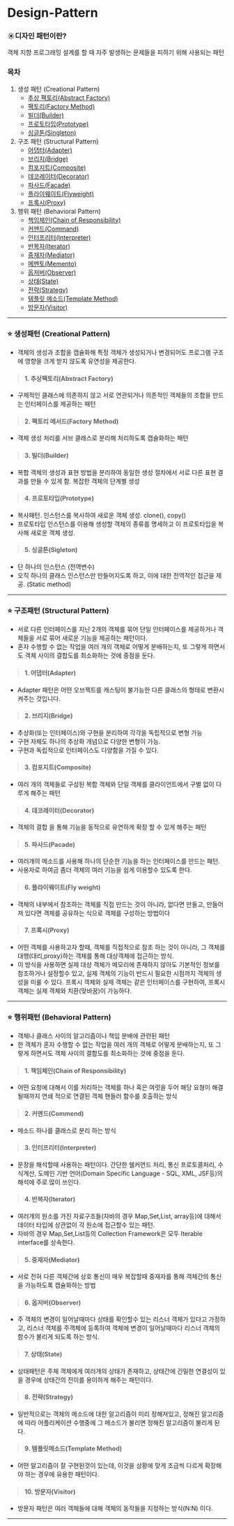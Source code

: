 # Design-Pattern

### ☀️디자인 패턴이란?
객체 지향 프로그래밍 설계를 할 때 자주 발생하는 문제들을 피하기 위해 사용되는 패턴

### 목차

1. 생성 패턴 (Creational Pattern)
    * [추상 팩토리(Abstract Factory)](#추상팩토리)
    * [팩토리(Factory Method)](#팩토리)
    * [빌더(Builder)](#빌더)
    * [프로토타입(Prototype)](#프로토타입)
    * [싱글톤(Singleton)](#싱글톤)
2. 구조 패턴 (Structural Pattern)
    * [어댑터(Adapter)](#어댑터)
    * [브리지(Bridge)](#브리지)
    * [컴포지트(Composite)](#컴포지트)
    * [데코레이터(Decorator)](#데코레이터)
    * [파사드(Facade)](#파사드)
    * [플라이웨이트(Flyweight)](#플라이웨이트)
    * [프록시(Proxy)](#프록시)
3. 행위 패턴 (Behavioral Pattern)
    * [책임체인(Chain of Responsibility)](#책임체인)
    * [커맨드(Command)](#커맨드)
    * [인터프리터(Interpreter)](#인터프리터)
    * [반복자(Iterator)](#반복자)
    * [중재자(Mediator)](#중재자)
    * [메멘토(Memento)](#메멘토)
    * [옵저버(Observer)](#옵저버)
    * [상태(State)](#상태)
    * [전략(Strategy)](#전략)
    * [템플릿 메소드(Template Method)](#템플릿메소드)
    * [방문자(Visitor)](#방문자)
***


### ⭐️ 생성패턴 (Creational Pattern)
* 객체의 생성과 조합을 캡슐화해 특정 객체가 생성되거나 변경되어도 프로그램 구조에 영향을 크게 받지 않도록 유연성을 제공한다.
  
> #### 1. 추상팩토리(Abstract Factory)
   
   - 구제적인 클래스에 의존하지 않고 서로 연관되거나 의존적인 객체들의 조합을 만드는 인터페이스를 제공하는 패턴
  
> #### 2. 팩토리 메서드(Factory Method)
   
   - 객체 생성 처리를 서브 클래스로 분리해 처리하도록 캡슐화하는 패턴
  
> #### 3. 빌더(Builder)
   
   - 복합 객체의 생성과 표현 방법을 분리하여 동일한 생성 절차에서 서로 다른 표현 결과를 만들 수 있게 함. 복잡한 객체의 단계별 생성
  
> #### 4. 프로토타입(Prototype)
   
   - 복사패턴. 인스턴스를 복사하여 새로운 객체 생성. clone(), copy()
   - 프로토타입 인스턴스를 이용해 생성할 객체의 종류를 명세하고 이 프로토타입을 복사해 새로운 객체 생성.
  
 > #### 5. 싱글톤(Sigleton)
   - 단 하나의 인스턴스 (전역변수)
   - 오직 하나의 클래스 인스턴스만 만들어지도록 하고, 이에 대한 전역적인 접근을 제공. (Static method)

***


### ⭐️ 구조패턴 (Structural Pattern)
* 서로 다른 인터페이스를 지닌 2개의 객체를 묶어 단일 인터페이스를 제공하거나 객체들을 서로 묶어 새로운 기능을 제공하는 패턴이다.
* 혼자 수행할 수 없는 작업을 여러 개의 객체로 어떻게 분배하는지, 또 그렇게 하면서도 객체 사이의 결합도를 최소화하는 것에 중점을 둔다.
  
> #### 1. 어댑터(Adapter)

  - Adapter 패턴은 어떤 오브젝트를 캐스팅이 불가능한 다른 클래스의 형태로 변환시켜주는 것입니다.
  
> #### 2. 브리지(Bridge)

  - 추상화(또는 인터페이스)와 구현을 분리하여 각각을 독립적으로 변형 가능
  - 구현 자체도 하나의 추상화 개념으로 다양한 변형이 가능.
  - 구현과 독립적으로 인터페이스도 다양함을 가질 수 있다.

> #### 3. 컴포지트(Composite)

  - 여러 개의 객체들로 구성된 복합 객체와 단일 객체를 클라이언트에서 구별 없이 다루게 해주는 패턴
> #### 4. 데코레이터(Decorator)

  - 객체의 결합 을 통해 기능을 동적으로 유연하게 확장 할 수 있게 해주는 패턴
  
> #### 5. 파사드(Pacade)

  - 여러개의 메소드를 사용해 하나의 단순한 기능을 하는 인터페이스를 만드는 패턴.
  - 사용자로 하여금 좀더 객체의 여러 기능을 쉽게 이용할수 있도록 한다.
  
> #### 6. 플라이웨이트(Fly weight)

  - 객체의 내부에서 참조하는 객체를 직접 만드는 것이 아니라, 없다면 만들고, 만들어져 있다면 객체를 공유하는 식으로 객체를 구성하는 방법이다

> #### 7. 프록시(Proxy)

  - 어떤 객체를 사용하고자 할때, 객체를 직접적으로 참조 하는 것이 아니라, 그 객체를 대행(대리,proxy)하는 객체를 통해 대상객체에 접근하는 방식.
  - 이 방식을 사용하면 실제 대상 객체가 메모리에 존재하지 않아도 기본적인 정보를 참조하거나 설정할수 있고, 실제 객체의 기능이 반드시 필요한 시점까지 객체의 생성을 미룰 수 있다. 프록시 객체와 실제 객체는 같은 인터페이스를 구현하여, 프록시 객체는 실제 객체와 치환(맞바꿈)이 가능하다.
***


### ⭐️ 행위패턴 (Behavioral Pattern)
* 객체나 클래스 사이의 알고리즘이나 책임 분배에 관련된 패턴
* 한 객체가 혼자 수행할 수 없는 작업을 여러 개의 객체로 어떻게 분배하는지, 또 그렇게 하면서도 객체 사이의 결합도를 최소화하는 것에 중점을 둔다.

> #### 1. 책임체인(Chain of Responsibility)

  - 어떤 요청에 대해서 이를 처리하는 객체를 하나 혹은 여럿을 두어 해당 요쳥이 해결될때까지 연쇄 적으로 연결된 객체 핸들러 함수를 호출하는 방식

> #### 2. 커멘드(Commend)

  - 메소드 하나를 클래스로 분리 하는 방식

> #### 3. 인터프리터(Interpreter)

  - 문장을 해석할때 사용하는 패턴이다. 간단한  쉘커먼드 처리, 통신 프로토콜처리, 수식계산, 도메인 기반 언어(Domain Specific Language - SQL, XML, JSF등)의 해석에 주로 많이 쓰인다.

> #### 4. 반복자(Iterator)

  - 여러개의 원소를 가진 자료구조들(자바의 경우 Map,Set,List, array등)에 대해서 데이터 타입에 상관없이 각 원소에 접근할수 있는 패턴.
  - 자바의 경우 Map,Set,List등의 Collection Framework은 모두 Iterable interface를 상속한다.
  
> #### 5. 중재자(Mediator)

  - 서로 전혀 다른 객체간에  상호 통신이 매우 복잡할때 중재자를 통해 객체간의 통신을 가능하도록 캡슐화하는 방법

> #### 6. 옵저버(Observer)

  - 주 객체의 변경이 일어날때마다 상태를 확인할수 있는 리스너 객체가 있다고 가정하고, 리스너 객체를 주객체에 등록하여 객체에 변경이 일어날때마다 리스너 객체의 함수가 불리게 되도록 하는 방식.

> #### 7. 상태(State)

  - 상태패턴은 주체 객체에게 여러개의 상태가 존재하고, 상태간에 긴밀한 연결성이 있을 경우에 상태간의 전이를 용이하게 해주는 패턴이다.
  
> #### 8. 전략(Strategy)

  - 일반적으로는 객체의 메소드에 대한 알고리즘이 미리 정해져있고, 정해진 알고리즘에 따라 어플리케이션 수행중에 그 메소드가 불리면 정해진 알고리즘이 불리게 된다.

> #### 9. 템플릿메소드(Template Method)

  - 어떤 알고리즘이 잘 구현된것이 있는데, 이것을 상황에 맞게 조금씩 다르게 확장해야 하는 경우에 유용한 패턴이다.
  
> #### 10. 방문자(Visitor)

  - 방문자 패턴은 여러 객체들에 대해 객체의 동작들을 지정하는 방식(N:N) 이다.

***
